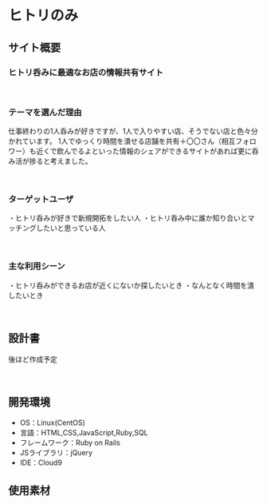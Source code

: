 # ヒトリのみ
<!--​READMEを作成する際は、項目内の【補足説明】は削除して完成させてください。-->
## サイト概要
### ヒトリ呑みに最適なお店の情報共有サイト
<!-- 【補足説明】 -->
<!-- - 〜なコミュニティサイトorレビューサイトorSNS　と１文で記載する --> 
​
### テーマを選んだ理由
仕事終わりの1人呑みが好きですが、1人で入りやすい店、そうでない店と色々分かれています。
1人でゆっくり時間を潰せる店舗を共有＋〇〇さん（相互フォロワー）も近くで飲んでるよといった情報のシェアができるサイトがあれば更に呑み活が捗ると考えました。
<!-- 【補足説明】 -->
<!-- - ですます調で記載しましょう。READMEファイルは企業様も見られます。 -->
<!-- - ３文以上記載しましょう。 -->

<!--　★テーマ理由を記載する際のポイント　-->
<!-- - 自分自身の背景の説明（このポートフォリオを作る前提を説明） -->
<!-- - 扱う題材が抱えている問題・課題の説明 -->
<!-- - ターゲットとするユーザーが持つであろう課題の説明（需要をアピールするため） -->
<!-- - 当問題を解決するために、このようなポートフォリオを制作してみようと考えました」という結び -->

<!-- ★記載例 -->
<!-- もともと料理が好きで、オリジナルレシピで料理を作ることが多いのですが、少しずつレシピが1パターンになってきており頭を悩ませていました。 -->
<!-- 身近に自分と同じように、料理を好んでする友人がいないため困っていた所、他の人がどのようなレシピで作っているのかを知れるサービスがあれば便利だと考えました。 -->
<!-- また料理好きな人だけでなく、日々料理を作る必要があるがレシピに困っている人の助けにもなると考え、このテーマにしました。 -->
​
### ターゲットユーザ
・ヒトリ呑みが好きで新規開拓をしたい人
・ヒトリ呑み中に誰か知り合いとマッチングしたいと思っている人

<!-- 【補足説明】 -->
<!-- - 〜な人という記載方法で、2つ以上記載しましょう -->
<!-- - テーマ理由と矛盾のないターゲットを選出しましょう -->
<!-- - 実際にサービスを利用する立場であると想定しましょう  -->
​
### 主な利用シーン
・ヒトリ呑みができるお店が近くにないか探したいとき
・なんとなく時間を潰したいとき
<!-- 【補足説明】 -->
<!-- - 〜な時という記載方法で、2つ以上記載しましょう -->
​
## 設計書
後ほど作成予定
<!-- 【補足説明】 -->
<!-- - テーマ提出時点では不要です。 -->
<!-- - 当項目には「後ほど作成予定」と記載しましょう。 -->
​
## 開発環境
- OS：Linux(CentOS)
- 言語：HTML,CSS,JavaScript,Ruby,SQL
- フレームワーク：Ruby on Rails
- JSライブラリ：jQuery
- IDE：Cloud9
​
## 使用素材
<!-- - 外部サービスの画像素材・音声素材を使用した場合は、必ずサービス名とURLを明記してください。 -->
<!-- - アプリケーションの実装に使用したgem/bootstrapのリファレンスなどの記載は不要です。 -->
<!-- - 使用しない場合は、使用素材の項目をREADMEから削除してください。 -->
<!-- - 架空の団体・題材を前提にポートフォリオを制作する場合、下記のテンプレートを当項目内に記載しましょう。 -->
<!-- 【テンプレート】 -->
<!-- 著作権を考慮し、架空のデータを扱う予定です。 -->
<!-- なお今後、実在するデータを利用する際には、事前に著作権保持者と契約を結んだ上で利用します。 -->